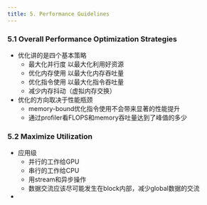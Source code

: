 ```yaml
---
title: 5. Performance Guidelines
---
```


### 5.1 Overall Performance Optimization Strategies
- 优化讲的是四个基本策略
	- 最大化并行度 以最大化利用好资源
	- 优化内存使用 以最大化内存吞吐量
	- 优化指令使用 以最大化指令吞吐量
	- 减少内存抖动（虚拟内存交换）
- 优化的方向取决于性能瓶颈
	- memory-bound优化指令使用不会带来显著的性能提升
	- 通过profiler看FLOPS和memory吞吐量达到了峰值的多少

### 5.2 Maximize Utilization
- 应用级
	- 并行的工作给GPU
	- 串行的工作给CPU
	- 用stream和异步操作
	- 数据交流应该尽可能发生在block内部，减少global数据的交流
- 